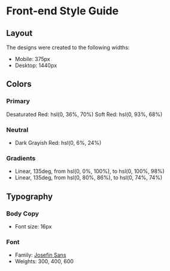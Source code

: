 # Front-end Style Guide

## Layout

The designs were created to the following widths:

- Mobile: 375px
- Desktop: 1440px

## Colors

### Primary

Desaturated Red: hsl(0, 36%, 70%)
Soft Red: hsl(0, 93%, 68%)

### Neutral

- Dark Grayish Red: hsl(0, 6%, 24%)

### Gradients

- Linear, 135deg, from hsl(0, 0%, 100%), to hsl(0, 100%, 98%)
- Linear, 135deg, from hsl(0, 80%, 86%), to hsl(0, 74%, 74%)

## Typography

### Body Copy

- Font size: 16px

### Font

- Family: [Josefin Sans](https://fonts.google.com/specimen/Josefin+Sans)
- Weights: 300, 400, 600
